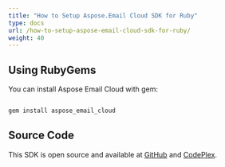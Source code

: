 ```yaml
---
title: "How to Setup Aspose.Email Cloud SDK for Ruby"
type: docs
url: /how-to-setup-aspose-email-cloud-sdk-for-ruby/
weight: 40
---
```


## **Using RubyGems**
You can install Aspose Email Cloud with gem:

```java

gem install aspose_email_cloud

```
## **Source Code**
This SDK is open source and available at [GitHub](https://github.com/aspose-email/Aspose.Email-for-Cloud/tree/master/SDKs/Aspose.Email_Cloud_SDK_for_Ruby) and [CodePlex](https://asposeemailcloud.codeplex.com/SourceControl/latest#SDKs/Aspose.Email_Cloud_SDK_for_Ruby/).

